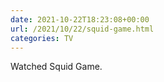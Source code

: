 ```yaml
---
date: 2021-10-22T18:23:08+00:00
url: /2021/10/22/squid-game.html
categories: TV
---
```

Watched Squid Game.




